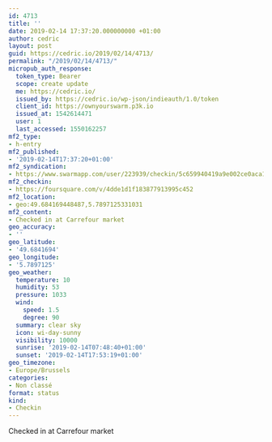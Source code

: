 ```yaml
---
id: 4713
title: ''
date: 2019-02-14 17:37:20.000000000 +01:00
author: cedric
layout: post
guid: https://cedric.io/2019/02/14/4713/
permalink: "/2019/02/14/4713/"
micropub_auth_response:
  token_type: Bearer
  scope: create update
  me: https://cedric.io/
  issued_by: https://cedric.io/wp-json/indieauth/1.0/token
  client_id: https://ownyourswarm.p3k.io
  issued_at: 1542614471
  user: 1
  last_accessed: 1550162257
mf2_type:
- h-entry
mf2_published:
- '2019-02-14T17:37:20+01:00'
mf2_syndication:
- https://www.swarmapp.com/user/223939/checkin/5c659940419a9e002ce0aca1
mf2_checkin:
- https://foursquare.com/v/4dde1d1f183877913995c452
mf2_location:
- geo:49.684169448487,5.7897125331031
mf2_content:
- Checked in at Carrefour market
geo_accuracy:
- ''
geo_latitude:
- '49.6841694'
geo_longitude:
- '5.7897125'
geo_weather:
  temperature: 10
  humidity: 53
  pressure: 1033
  wind:
    speed: 1.5
    degree: 90
  summary: clear sky
  icon: wi-day-sunny
  visibility: 10000
  sunrise: '2019-02-14T07:48:40+01:00'
  sunset: '2019-02-14T17:53:19+01:00'
geo_timezone:
- Europe/Brussels
categories:
- Non classé
format: status
kind:
- Checkin
---
```

Checked in at Carrefour market